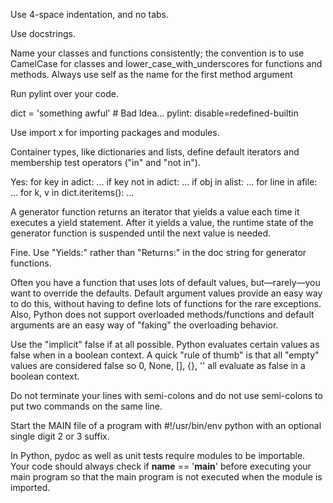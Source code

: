 Use 4-space indentation, and no tabs.

Use docstrings.

Name your classes and functions consistently; the convention is to use CamelCase for classes and lower_case_with_underscores for functions and methods. Always use self as the name for the first method argument

Run pylint over your code.

dict = 'something awful'  # Bad Idea... pylint: disable=redefined-builtin

Use import x for importing packages and modules.

Container types, like dictionaries and lists, define default iterators and membership test operators ("in" and "not in").

Yes:  for key in adict: ...
      if key not in adict: ...
      if obj in alist: ...
      for line in afile: ...
      for k, v in dict.iteritems(): ...

A generator function returns an iterator that yields a value each time it executes a yield statement. After it yields a value, the runtime state of the generator function is suspended until the next value is needed.

Fine. Use "Yields:" rather than "Returns:" in the doc string for generator functions.

Often you have a function that uses lots of default values, but—rarely—you want to override the defaults. Default argument values provide an easy way to do this, without having to define lots of functions for the rare exceptions. Also, Python does not support overloaded methods/functions and default arguments are an easy way of "faking" the overloading behavior.

Use the "implicit" false if at all possible. Python evaluates certain values as false when in a boolean context. A quick "rule of thumb" is that all "empty" values are considered false so 0, None, [], {}, '' all evaluate as false in a boolean context.

Do not terminate your lines with semi-colons and do not use semi-colons to put two commands on the same line.

Start the MAIN file of a program with #!/usr/bin/env python with an optional single digit 2 or 3 suffix.

In Python, pydoc as well as unit tests require modules to be importable. Your code should always check if __name__ == '__main__' before executing your main program so that the main program is not executed when the module is imported.
